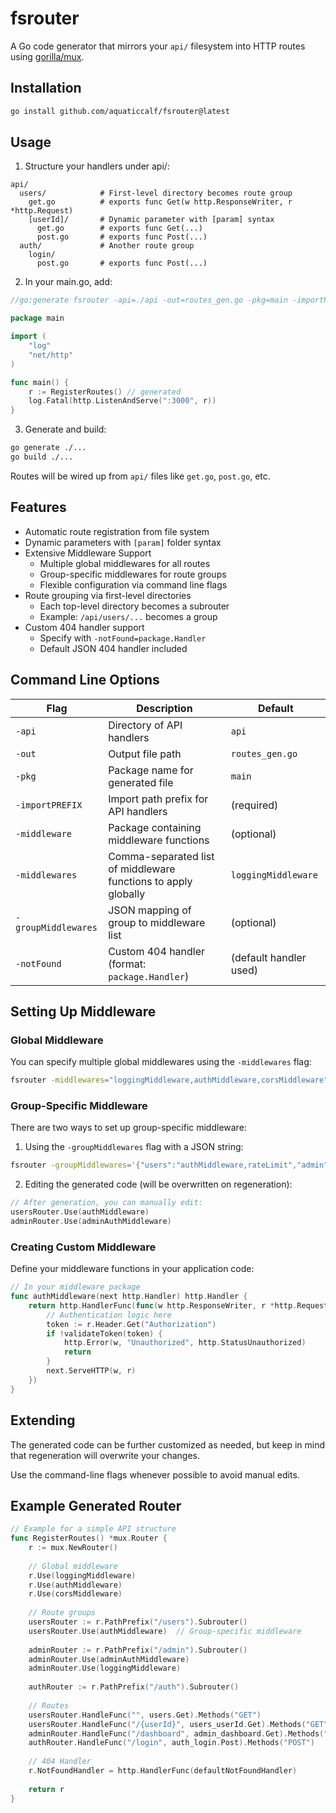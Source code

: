 # fsrouter

A Go code generator that mirrors your `api/` filesystem into HTTP routes using [gorilla/mux](https://github.com/gorilla/mux).

## Installation

```bash
go install github.com/aquaticcalf/fsrouter@latest
```

## Usage

1. Structure your handlers under api/:

```
api/
  users/            # First-level directory becomes route group
    get.go          # exports func Get(w http.ResponseWriter, r *http.Request)
    [userId]/       # Dynamic parameter with [param] syntax
      get.go        # exports func Get(...)
      post.go       # exports func Post(...)
  auth/             # Another route group
    login/
      post.go       # exports func Post(...)
```

2. In your main.go, add:

```go
//go:generate fsrouter -api=./api -out=routes_gen.go -pkg=main -importPREFIX=yourmodule/api -middleware=yourmodule/middleware -middlewares="loggingMiddleware,authMiddleware,corsMiddleware" -groupMiddlewares='{"users":"authMiddleware","admin":"adminAuthMiddleware,loggingMiddleware"}' -notFound=customHandlers.NotFound

package main

import (
    "log"
    "net/http"
)

func main() {
    r := RegisterRoutes() // generated
    log.Fatal(http.ListenAndServe(":3000", r))
}
```

3. Generate and build:

```bash
go generate ./...
go build ./...
```

Routes will be wired up from `api/` files like `get.go`, `post.go`, etc.

## Features

- Automatic route registration from file system
- Dynamic parameters with `[param]` folder syntax
- Extensive Middleware Support
  - Multiple global middlewares for all routes
  - Group-specific middlewares for route groups
  - Flexible configuration via command line flags
- Route grouping via first-level directories
  - Each top-level directory becomes a subrouter
  - Example: `/api/users/...` becomes a group
- Custom 404 handler support
  - Specify with `-notFound=package.Handler`
  - Default JSON 404 handler included

## Command Line Options

| Flag | Description | Default |
|------|-------------|---------|
| `-api` | Directory of API handlers | `api` |
| `-out` | Output file path | `routes_gen.go` |
| `-pkg` | Package name for generated file | `main` |
| `-importPREFIX` | Import path prefix for API handlers | (required) |
| `-middleware` | Package containing middleware functions | (optional) |
| `-middlewares` | Comma-separated list of middleware functions to apply globally | `loggingMiddleware` |
| `-groupMiddlewares` | JSON mapping of group to middleware list | (optional) |
| `-notFound` | Custom 404 handler (format: `package.Handler`) | (default handler used) |

## Setting Up Middleware

### Global Middleware

You can specify multiple global middlewares using the `-middlewares` flag:

```bash
fsrouter -middlewares="loggingMiddleware,authMiddleware,corsMiddleware"
```

### Group-Specific Middleware

There are two ways to set up group-specific middleware:

1. Using the `-groupMiddlewares` flag with a JSON string:

```bash
fsrouter -groupMiddlewares='{"users":"authMiddleware,rateLimit","admin":"adminAuthMiddleware"}'
```

2. Editing the generated code (will be overwritten on regeneration):

```go
// After generation, you can manually edit:
usersRouter.Use(authMiddleware)
adminRouter.Use(adminAuthMiddleware)
```

### Creating Custom Middleware

Define your middleware functions in your application code:

```go
// In your middleware package
func authMiddleware(next http.Handler) http.Handler {
    return http.HandlerFunc(func(w http.ResponseWriter, r *http.Request) {
        // Authentication logic here
        token := r.Header.Get("Authorization")
        if !validateToken(token) {
            http.Error(w, "Unauthorized", http.StatusUnauthorized)
            return
        }
        next.ServeHTTP(w, r)
    })
}
```

## Extending

The generated code can be further customized as needed, but keep in mind that regeneration will overwrite your changes.

Use the command-line flags whenever possible to avoid manual edits.

## Example Generated Router

```go
// Example for a simple API structure
func RegisterRoutes() *mux.Router {
    r := mux.NewRouter()
    
    // Global middleware
    r.Use(loggingMiddleware)
    r.Use(authMiddleware)
    r.Use(corsMiddleware)
    
    // Route groups
    usersRouter := r.PathPrefix("/users").Subrouter()
    usersRouter.Use(authMiddleware)  // Group-specific middleware
    
    adminRouter := r.PathPrefix("/admin").Subrouter()
    adminRouter.Use(adminAuthMiddleware)
    adminRouter.Use(loggingMiddleware)
    
    authRouter := r.PathPrefix("/auth").Subrouter()
    
    // Routes
    usersRouter.HandleFunc("", users.Get).Methods("GET")
    usersRouter.HandleFunc("/{userId}", users_userId.Get).Methods("GET")
    adminRouter.HandleFunc("/dashboard", admin_dashboard.Get).Methods("GET")
    authRouter.HandleFunc("/login", auth_login.Post).Methods("POST")
    
    // 404 Handler
    r.NotFoundHandler = http.HandlerFunc(defaultNotFoundHandler)
    
    return r
}
```
